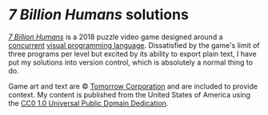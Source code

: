 # *7 Billion Humans* solutions #

[*7 Billion Humans*][7BH] is a 2018 puzzle video game designed around
a [concurrent][CONC] [visual programming language][VPL].  Dissatisfied
by the game's limit of three programs per level but excited by its
ability to export plain text, I have put my solutions into version
control, which is absolutely a normal thing to do.

Game art and text are &copy; [Tomorrow Corporation][TC] and are included
to provide context.  My content is published from the United States of
America using the [CC0 1.0 Universal Public Domain Dedication][CC0].

[CC0]: https://creativecommons.org/publicdomain/zero/1.0
[CONC]: https://en.wikipedia.org/wiki/Concurrent_computing
    '"Concurrent computing" on Wikipedia'
[TC]: https://tomorrowcorporation.com/about
[VPL]: https://en.wikipedia.org/wiki/Visual_programming_language
    '"Visual programming language" on Wikipedia'
[7BH]: https://tomorrowcorporation.com/7billionhumans
